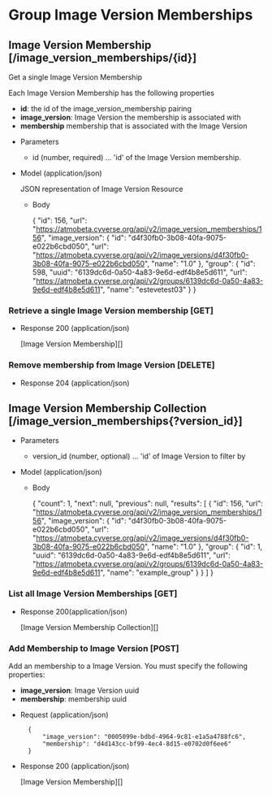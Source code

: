 # Group Image Version Memberships

## Image Version Membership [/image_version_memberships/{id}]
Get a single Image Version Membership

Each Image Version Membership has the following properties

- **id**: the id of the image_version_membership pairing
- **image_version**: Image Version the membership is associated with
- **membership** membership that is associated with the Image Version

+ Parameters
  + id (number, required) ... 'id' of the Image Version membership.

+ Model (application/json)

    JSON representation of Image Version Resource

    + Body
    
        {
            "id": 156,
            "url": "https://atmobeta.cyverse.org/api/v2/image_version_memberships/156",
            "image_version": {
                "id": "d4f30fb0-3b08-40fa-9075-e022b6cbd050",
                "url": "https://atmobeta.cyverse.org/api/v2/image_versions/d4f30fb0-3b08-40fa-9075-e022b6cbd050",
                "name": "1.0"
            },
            "group": {
                "id": 598,
                "uuid": "6139dc6d-0a50-4a83-9e6d-edf4b8e5d611",
                "url": "https://atmobeta.cyverse.org/api/v2/groups/6139dc6d-0a50-4a83-9e6d-edf4b8e5d611",
                "name": "estevetest03"
            }
        }

### Retrieve a single Image Version membership [GET]

+ Response 200 (application/json)

    [Image Version Membership][]

### Remove membership from Image Version [DELETE]

  + Response 204 (application/json)

## Image Version Membership Collection [/image_version_memberships{?version_id}]

+ Parameters
  + version_id (number, optional) ... 'id' of Image Version to filter by

+ Model (application/json)

    + Body

        {
            "count": 1,
            "next": null,
            "previous": null,
            "results": [
                {
                    "id": 156,
                    "url": "https://atmobeta.cyverse.org/api/v2/image_version_memberships/156",
                    "image_version": {
                        "id": "d4f30fb0-3b08-40fa-9075-e022b6cbd050",
                        "url": "https://atmobeta.cyverse.org/api/v2/image_versions/d4f30fb0-3b08-40fa-9075-e022b6cbd050",
                        "name": "1.0"
                    },
                    "group": {
                        "id": 1,
                        "uuid": "6139dc6d-0a50-4a83-9e6d-edf4b8e5d611",
                        "url": "https://atmobeta.cyverse.org/api/v2/groups/6139dc6d-0a50-4a83-9e6d-edf4b8e5d611",
                        "name": "example_group"
                    }
                }
            ]
        }

### List all Image Version Memberships [GET]

+ Response 200(application/json)

    [Image Version Membership Collection][]


### Add Membership to Image Version [POST]
Add an membership to a Image Version. You must specify the following properties:
- **image_version**: Image Version uuid
- **membership**: membership uuid

+ Request (application/json)

        {
            "image_version": "0005099e-bdbd-4964-9c81-e1a5a4788fc6",
            "membership": "d4d143cc-bf99-4ec4-8d15-e0702d0f6ee6"
        }

+ Response 200 (application/json)

    [Image Version Membership][]
